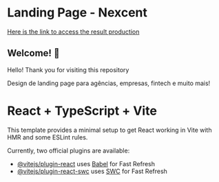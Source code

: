 # Landing Page - Nexcent

[Here is the link to access the result production](https://nexcent-dev-nana.vercel.app/)

## Welcome! 👋

Hello! Thank you for visiting this repository

Design de landing page para agências, empresas, fintech e muito mais!

# React + TypeScript + Vite

This template provides a minimal setup to get React working in Vite with HMR and some ESLint rules.

Currently, two official plugins are available:

- [@vitejs/plugin-react](https://github.com/vitejs/vite-plugin-react/blob/main/packages/plugin-react/README.md) uses [Babel](https://babeljs.io/) for Fast Refresh
- [@vitejs/plugin-react-swc](https://github.com/vitejs/vite-plugin-react-swc) uses [SWC](https://swc.rs/) for Fast Refresh
